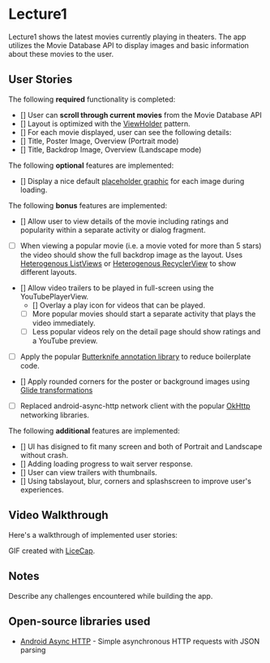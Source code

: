 # Lecture1

Lecture1 shows the latest movies currently playing in theaters. The app utilizes the Movie Database API to display images and basic information about these movies to the user.

## User Stories

The following **required** functionality is completed:

* [] User can **scroll through current movies** from the Movie Database API
* [] Layout is optimized with the [ViewHolder](http://guides.codepath.com/android/Using-an-ArrayAdapter-with-ListView#improving-performance-with-the-viewholder-pattern) pattern.
* [] For each movie displayed, user can see the following details:
* [] Title, Poster Image, Overview (Portrait mode)
* [] Title, Backdrop Image, Overview (Landscape mode)

The following **optional** features are implemented:

* [] Display a nice default [placeholder graphic](glide) for each image during loading.

The following **bonus** features are implemented:

* [] Allow user to view details of the movie including ratings and popularity within a separate activity or dialog fragment.
* [ ] When viewing a popular movie (i.e. a movie voted for more than 5 stars) the video should show the full backdrop image as the layout.  Uses [Heterogenous ListViews](http://guides.codepath.com/android/Implementing-a-Heterogenous-ListView) or [Heterogenous RecyclerView](http://guides.codepath.com/android/Heterogenous-Layouts-inside-RecyclerView) to show different layouts.
* [] Allow video trailers to be played in full-screen using the YouTubePlayerView.
    * [] Overlay a play icon for videos that can be played.
    * [ ] More popular movies should start a separate activity that plays the video immediately.
    * [ ] Less popular videos rely on the detail page should show ratings and a YouTube preview.
* [ ] Apply the popular [Butterknife annotation library](http://guides.codepath.com/android/Reducing-View-Boilerplate-with-Butterknife) to reduce boilerplate code.
* [] Apply rounded corners for the poster or background images using [Glide transformations](google)
* [ ] Replaced android-async-http network client with the popular [OkHttp](http://guides.codepath.com/android/Using-OkHttp) networking libraries.

The following **additional** features are implemented:
* [] UI has disigned to fit many screen and both of Portrait and Landscape without crash.
* [] Adding loading progress to wait server response.
* [] User can view trailers with thumbnails.
* [] Using tabslayout, blur, corners and splashscreen to improve user's experiences.

## Video Walkthrough

Here's a walkthrough of implemented user stories:

GIF created with [LiceCap](http://www.cockos.com/licecap/).

## Notes

Describe any challenges encountered while building the app.

## Open-source libraries used

- [Android Async HTTP](https://github.com/loopj/android-async-http) - Simple asynchronous HTTP requests with JSON parsing
